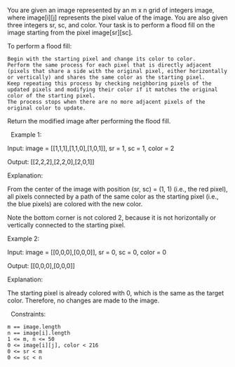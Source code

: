 You are given an image represented by an m x n grid of integers image, where image[i][j] represents the pixel value of the image. You are also given three integers sr, sc, and color. Your task is to perform a flood fill on the image starting from the pixel image[sr][sc].

To perform a flood fill:


	Begin with the starting pixel and change its color to color.
	Perform the same process for each pixel that is directly adjacent (pixels that share a side with the original pixel, either horizontally or vertically) and shares the same color as the starting pixel.
	Keep repeating this process by checking neighboring pixels of the updated pixels and modifying their color if it matches the original color of the starting pixel.
	The process stops when there are no more adjacent pixels of the original color to update.


Return the modified image after performing the flood fill.

 
Example 1:


Input: image = [[1,1,1],[1,1,0],[1,0,1]], sr = 1, sc = 1, color = 2

Output: [[2,2,2],[2,2,0],[2,0,1]]

Explanation:



From the center of the image with position (sr, sc) = (1, 1) (i.e., the red pixel), all pixels connected by a path of the same color as the starting pixel (i.e., the blue pixels) are colored with the new color.

Note the bottom corner is not colored 2, because it is not horizontally or vertically connected to the starting pixel.


Example 2:


Input: image = [[0,0,0],[0,0,0]], sr = 0, sc = 0, color = 0

Output: [[0,0,0],[0,0,0]]

Explanation:

The starting pixel is already colored with 0, which is the same as the target color. Therefore, no changes are made to the image.


 
Constraints:


	m == image.length
	n == image[i].length
	1 <= m, n <= 50
	0 <= image[i][j], color < 216
	0 <= sr < m
	0 <= sc < n

